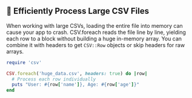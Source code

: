 ## 💾 Efficiently Process Large CSV Files

When working with large CSVs, loading the entire file into memory can cause your app to crash. CSV.foreach reads the file line by line, yielding each row to a block without building a huge in-memory array. You can combine it with headers to get `CSV::Row` objects or skip headers for raw arrays.

```ruby
require 'csv'

CSV.foreach('huge_data.csv', headers: true) do |row|
  # Process each row individually
  puts "User: #{row['name']}, Age: #{row['age']}"
end
```
